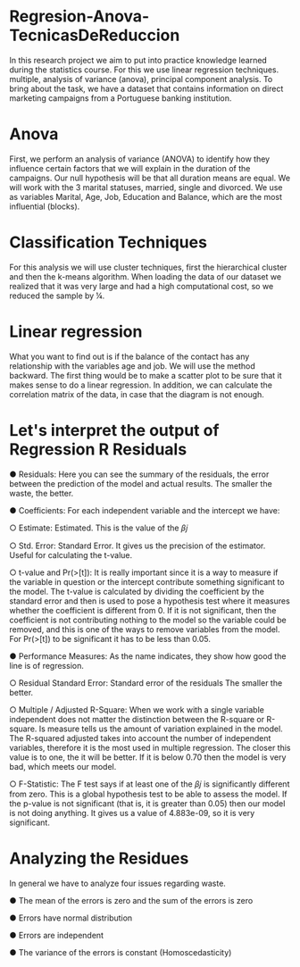 # Regresion-Anova-TecnicasDeReduccion

In this research project we aim to put into practice knowledge
learned during the statistics course. For this we use linear regression techniques.
multiple, analysis of variance (anova), principal component analysis. To bring about
the task, we have a dataset that contains information on direct marketing campaigns
from a Portuguese banking institution.

# Anova

First, we perform an analysis of variance (ANOVA) to identify how they influence certain factors that we will explain in the duration of the campaigns.
Our null hypothesis will be that all duration means are equal. We will work with the 3 marital statuses, married, single and divorced.
We use as variables Marital, Age, Job, Education and Balance, which are the most influential (blocks).

# Classification Techniques

For this analysis we will use cluster techniques, first the hierarchical cluster and then the k-means algorithm.
When loading the data of our dataset we realized that it was very large and had a high computational cost, so we reduced the sample by ¼.

# Linear regression

What you want to find out is if the balance of the contact has any relationship with the variables age and job.
We will use the method backward. The first thing would be to make a scatter plot to be sure that it makes sense to do a linear regression.
In addition, we can calculate the correlation matrix of the data, in case that the diagram is not enough.

# Let's interpret the output of Regression R Residuals

● Residuals: Here you can see the summary of the residuals, the error between the prediction of the model and actual results.
The smaller the waste, the better.

● Coefficients: For each independent variable and the intercept we have:

○ Estimate: Estimated. This is the value of the 𝛽𝑗

○ Std. Error: Standard Error. It gives us the precision of the estimator. Useful for calculating the t-value.

○ t-value and Pr(>[t]): It is really important since it is a way to measure if the variable in question or the intercept contribute something
significant to the model. The t-value is calculated by dividing the coefficient by the standard error and then is used to pose a hypothesis test
where it measures whether the coefficient is different from 0. If it is not significant, then the coefficient is not contributing
nothing to the model so the variable could be removed, and this is one of the ways to remove variables from the model. For Pr(>[t]) to be significant
it has to be less than 0.05.

● Performance Measures: As the name indicates, they show how good the line is of regression.

○ Residual Standard Error: Standard error of the residuals The smaller the better.

○ Multiple / Adjusted R-Square: When we work with a single variable independent does not matter the distinction between the R-square or R-square. Is
measure tells us the amount of variation explained in the model. The R-squared adjusted takes into account the number of independent variables,
therefore it is the most used in multiple regression. The closer this value is to one, the it will be better. If it is below 0.70 then the model is very bad,
which meets our model.

○ F-Statistic: The F test says if at least one of the 𝛽𝑗 is significantly different from zero. This is a global hypothesis test to be able to assess the
model. If the p-value is not significant (that is, it is greater than 0.05) then our model is not doing anything. It gives us a value of 4.883e-09, so
it is very significant.

# Analyzing the Residues
In general we have to analyze four issues regarding waste.

● The mean of the errors is zero and the sum of the errors is zero

● Errors have normal distribution

● Errors are independent

● The variance of the errors is constant (Homoscedasticity)
